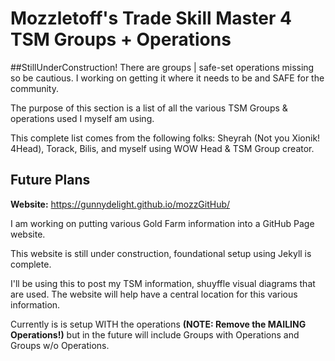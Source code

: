 # Mozzletoff's Trade Skill Master 4 TSM Groups + Operations

##StillUnderConstruction! There are groups | safe-set operations missing so be cautious. I working on getting it where it needs to be and SAFE for the community.

The purpose of this section is a list of all the various TSM Groups & operations used I myself am using.

This complete list comes from the following folks: Sheyrah (Not you Xionik! 4Head), Torack, Bilis, and myself using WOW Head & TSM Group creator.

## Future Plans
**Website:** https://gunnydelight.github.io/mozzGitHub/

I am working on putting various Gold Farm information into a GitHub Page website.

This website is still under construction, foundational setup using Jekyll is complete.

I'll be using this to post my TSM information, shuyffle visual diagrams that are used. The website will help have a central location for this various information.

Currently is is setup WITH the operations **(NOTE: Remove the MAILING Operations!)** but in the future will include Groups with Operations and Groups w/o Operations.

